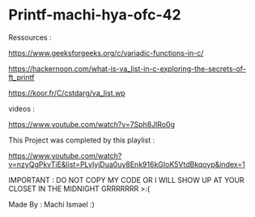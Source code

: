 # Printf-machi-hya-ofc-42

Ressources :

  https://www.geeksforgeeks.org/c/variadic-functions-in-c/

  https://hackernoon.com/what-is-va_list-in-c-exploring-the-secrets-of-ft_printf

  https://koor.fr/C/cstdarg/va_list.wp

videos :

  https://www.youtube.com/watch?v=7Sph8JlRo0g


This Project was completed by this playlist :
  
  https://www.youtube.com/watch?v=nzyQgPkvTiE&list=PLyIyjDua0uy8Enk916kGIoK5VtdBkqoyp&index=1




IMPORTANT :
	DO NOT COPY MY CODE OR I WILL SHOW UP AT YOUR CLOSET IN THE MIDNIGHT GRRRRRRR >:(

















Made By : Machi Ismael :)
